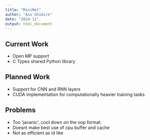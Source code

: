 ```yaml
---
title: "MiniNet"
author: "Asu Ghimire"
date: "2024-11"
output: html_document
---
```


## Current Work  

- Open MP support
- C Types shared Python library

## Planned Work
- Support for CNN and RNN layers
- CUDA implementation for computationally heavier training tasks

## Problems
- Too 'javanic', cool down on the oop format.
- Doesnt make best use of cpu buffer and cache
- Not as efficient as id like
